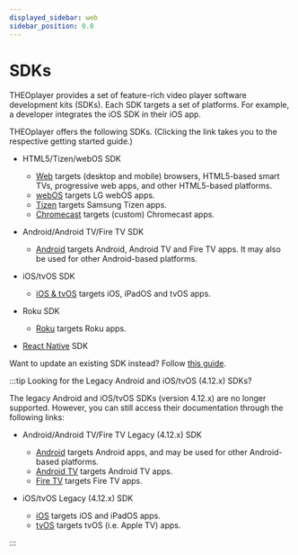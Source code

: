 ```yaml
---
displayed_sidebar: web
sidebar_position: 0.0
---
```


# SDKs

THEOplayer provides a set of feature-rich video player software development kits (SDKs).
Each SDK targets a set of platforms.
For example, a developer integrates the iOS SDK in their iOS app.

THEOplayer offers the following SDKs. (Clicking the link takes you to the respective getting started guide.)

- HTML5/Tizen/webOS SDK

  - [Web](./01-web/00-getting-started.mdx) targets (desktop and mobile) browsers, HTML5-based smart TVs, progressive web apps, and other HTML5-based platforms.
  - [webOS](./07-webos/00-getting-started.md) targets LG webOS apps.
  - [Tizen](./08-tizen/00-getting-started.md) targets Samsung Tizen apps.
  - [Chromecast](./06-chromecast/00-getting-started.md) targets (custom) Chromecast apps.

- Android/Android TV/Fire TV SDK

  - [Android](02-android/00-getting-started.md) targets Android, Android TV and Fire TV apps. It may also be used for other Android-based platforms.

- iOS/tvOS SDK

  - [iOS & tvOS](03-ios/00-getting-started.md) targets iOS, iPadOS and tvOS apps.

- Roku SDK

  - [Roku](./09-roku/00-getting-started.mdx) targets Roku apps.

- [React Native](../../external/react-native-theoplayer/doc/getting-started.md) SDK

Want to update an existing SDK instead? Follow [this guide](./01-how-to-update-a-sdk.md).

:::tip Looking for the Legacy Android and iOS/tvOS (4.12.x) SDKs?

The legacy Android and iOS/tvOS SDKs (version 4.12.x) are no longer supported.
However, you can still access their documentation through the following links:

- Android/Android TV/Fire TV Legacy (4.12.x) SDK

  - [Android](../../../theoplayer_versioned_docs/version-v4/getting-started/01-sdks/02-android/00-getting-started.md) targets Android apps, and may be used for other Android-based platforms.
  - [Android TV](../../../theoplayer_versioned_docs/version-v4/getting-started/01-sdks/04-android-tv/00-getting-started.md) targets Android TV apps.
  - [Fire TV](../../../theoplayer_versioned_docs/version-v4/getting-started/01-sdks/10-fire-tv/00-getting-started.md) targets Fire TV apps.

- iOS/tvOS Legacy (4.12.x) SDK

  - [iOS](../../../theoplayer_versioned_docs/version-v4/getting-started/01-sdks/03-ios/00-getting-started.md) targets iOS and iPadOS apps.
  - [tvOS](../../../theoplayer_versioned_docs/version-v4/getting-started/01-sdks/05-tvos/00-getting-started.md) targets tvOS (i.e. Apple TV) apps.

:::
